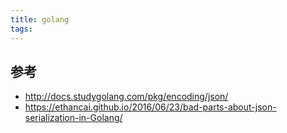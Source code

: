 ```yaml
---
title: golang
tags:
---
```


## 参考

- http://docs.studygolang.com/pkg/encoding/json/
- https://ethancai.github.io/2016/06/23/bad-parts-about-json-serialization-in-Golang/
